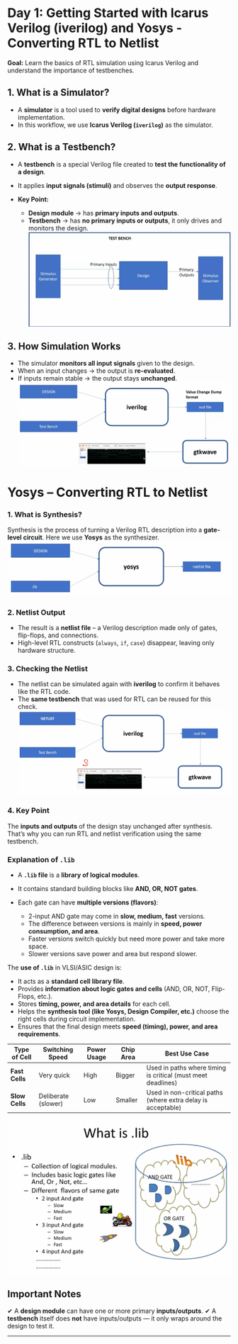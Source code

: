# Day 1: Getting Started with Icarus Verilog (iverilog) and Yosys - Converting RTL to Netlist

**Goal:** Learn the basics of RTL simulation using Icarus Verilog and understand the importance of testbenches.

## **1. What is a Simulator?**

* A **simulator** is a tool used to **verify digital designs** before hardware implementation.
* In this workflow, we use **Icarus Verilog (`iverilog`)** as the simulator.

## **2. What is a Testbench?**

* A **testbench** is a special Verilog file created to **test the functionality of a design**.
* It applies **input signals (stimuli)** and observes the **output response**.
* **Key Point:**

  * **Design module** → has **primary inputs and outputs**.
  * **Testbench** → has **no primary inputs or outputs**, it only drives and monitors the design.
  ![testbench](https://github.com/Muthukumarj-42/vsd-tapeout/blob/06684ce6edfae7450a923903edf8f8c745cb6aa7/week-1%20/%20pictures/teshbench.png)

## **3. How Simulation Works**

* The simulator **monitors all input signals** given to the design.
* When an input changes → the output is **re-evaluated**.
* If inputs remain stable → the output stays **unchanged**.
![flow](https://github.com/Muthukumarj-42/vsd-tapeout/blob/08369b1ec28a67f7e5f76922f7696de57000c5b7/week-1%20/%20pictures/flow.png)
# Yosys – Converting RTL to Netlist

### 1. What is Synthesis?

Synthesis is the process of turning a Verilog RTL description into a **gate-level circuit**.
Here we use **Yosys** as the synthesizer.
![yosys](https://github.com/Muthukumarj-42/vsd-tapeout/blob/7e3b9e0a37550999c90a1cfa88c9fd9f12853d4e/week-1%20/%20pictures/yosys_flow.png)


### 2. Netlist Output

* The result is a **netlist file** – a Verilog description made only of gates, flip-flops, and connections.
* High-level RTL constructs (`always`, `if`, `case`) disappear, leaving only hardware structure.

### 3. Checking the Netlist

* The netlist can be simulated again with **iverilog** to confirm it behaves like the RTL code.
* The **same testbench** that was used for RTL can be reused for this check.
![check](https://github.com/Muthukumarj-42/vsd-tapeout/blob/afe24945b6407691f0075109e25efa6c6bf30d0a/week-1%20/%20pictures/verification_of_synthesis.png)

### 4. Key Point

The **inputs and outputs** of the design stay unchanged after synthesis.
That’s why you can run RTL and netlist verification using the same testbench.

### Explanation of `.lib`

* A **`.lib` file** is a **library of logical modules**.
* It contains standard building blocks like **AND, OR, NOT gates**.
* Each gate can have **multiple versions (flavors)**:

  * 2-input AND gate may come in **slow, medium, fast** versions.
  * The difference between versions is mainly in **speed, power consumption, and area**.
  * Faster versions switch quickly but need more power and take more space.
  * Slower versions save power and area but respond slower.

The **use of `.lib`** in VLSI/ASIC design is:

* It acts as a **standard cell library file**.
* Provides **information about logic gates and cells** (AND, OR, NOT, Flip-Flops, etc.).
* Stores **timing, power, and area details** for each cell.
* Helps the **synthesis tool (like Yosys, Design Compiler, etc.)** choose the right cells during circuit implementation.
* Ensures that the final design meets **speed (timing), power, and area requirements**.


| Type of Cell   | Switching Speed     | Power Usage | Chip Area | Best Use Case                                                |
| -------------- | ------------------- | ----------- | --------- | ------------------------------------------------------------ |
| **Fast Cells** | Very quick          | High        | Bigger    | Used in paths where timing is critical (must meet deadlines) |
| **Slow Cells** | Deliberate (slower) | Low         | Smaller   | Used in non-critical paths (where extra delay is acceptable) |

![lib](https://github.com/Muthukumarj-42/vsd-tapeout/blob/2f2a86daf1bbe4f0f6beed2d24bf6afa3514f5d4/week-1%20/%20pictures/lib.png)

## **Important Notes**
✔ A **design module** can have one or more primary **inputs/outputs**.
✔ A **testbench** itself does **not** have inputs/outputs — it only wraps around the design to test it.

---
